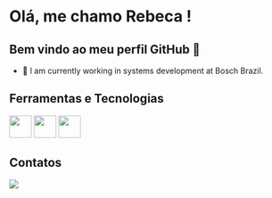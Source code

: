 # Olá, me chamo Rebeca ! 
## Bem vindo ao meu perfil GitHub 👋

- 🔭 I am currently working in systems development at Bosch Brazil.

## Ferramentas e Tecnologias
<img loading="lazy" src="https://cdn.jsdelivr.net/gh/devicons/devicon@latest/icons/canva/canva-original.svg" width="40" height="40"/> <img loading="lazy" src="https://cdn.jsdelivr.net/gh/devicons/devicon@latest/icons/java/java-original-wordmark.svg" width="40" height="40"/> <img loading="lazy" src="https://cdn.jsdelivr.net/gh/devicons/devicon@latest/icons/python/python-original.svg" width="40" height="40"/>

## Contatos
<div>
  <a href="[https://www.linkedin.com/in/seu-usuário-linkedln-aqui](https://www.linkedin.com/in/rebeca-preza-5b157a357/)" target="_blank"><img loading="lazy" src="https://img.shields.io/badge/-LinkedIn-%230077B5?style=for-the-badge&logo=linkedin&logoColor=white" target="_blank"></a>
</div>

